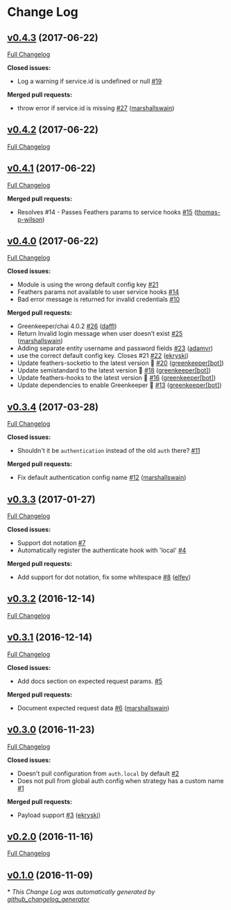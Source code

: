 # Change Log

## [v0.4.3](https://github.com/feathersjs/feathers-authentication-local/tree/v0.4.3) (2017-06-22)
[Full Changelog](https://github.com/feathersjs/feathers-authentication-local/compare/v0.4.2...v0.4.3)

**Closed issues:**

- Log a warning if service.id is undefined or null [\#19](https://github.com/feathersjs/feathers-authentication-local/issues/19)

**Merged pull requests:**

- throw error if service.id is missing [\#27](https://github.com/feathersjs/feathers-authentication-local/pull/27) ([marshallswain](https://github.com/marshallswain))

## [v0.4.2](https://github.com/feathersjs/feathers-authentication-local/tree/v0.4.2) (2017-06-22)
[Full Changelog](https://github.com/feathersjs/feathers-authentication-local/compare/v0.4.1...v0.4.2)

## [v0.4.1](https://github.com/feathersjs/feathers-authentication-local/tree/v0.4.1) (2017-06-22)
[Full Changelog](https://github.com/feathersjs/feathers-authentication-local/compare/v0.4.0...v0.4.1)

**Merged pull requests:**

- Resolves \#14 - Passes Feathers params to service hooks [\#15](https://github.com/feathersjs/feathers-authentication-local/pull/15) ([thomas-p-wilson](https://github.com/thomas-p-wilson))

## [v0.4.0](https://github.com/feathersjs/feathers-authentication-local/tree/v0.4.0) (2017-06-22)
[Full Changelog](https://github.com/feathersjs/feathers-authentication-local/compare/v0.3.4...v0.4.0)

**Closed issues:**

- Module is using the wrong default config key [\#21](https://github.com/feathersjs/feathers-authentication-local/issues/21)
- Feathers params not available to user service hooks [\#14](https://github.com/feathersjs/feathers-authentication-local/issues/14)
- Bad error message is returned for invalid credentials [\#10](https://github.com/feathersjs/feathers-authentication-local/issues/10)

**Merged pull requests:**

- Greenkeeper/chai 4.0.2 [\#26](https://github.com/feathersjs/feathers-authentication-local/pull/26) ([daffl](https://github.com/daffl))
- Return Invalid login message when user doesn’t exist [\#25](https://github.com/feathersjs/feathers-authentication-local/pull/25) ([marshallswain](https://github.com/marshallswain))
- Adding separate entity username and password fields [\#23](https://github.com/feathersjs/feathers-authentication-local/pull/23) ([adamvr](https://github.com/adamvr))
- use the correct default config key. Closes \#21 [\#22](https://github.com/feathersjs/feathers-authentication-local/pull/22) ([ekryski](https://github.com/ekryski))
- Update feathers-socketio to the latest version 🚀 [\#20](https://github.com/feathersjs/feathers-authentication-local/pull/20) ([greenkeeper[bot]](https://github.com/apps/greenkeeper))
- Update semistandard to the latest version 🚀 [\#18](https://github.com/feathersjs/feathers-authentication-local/pull/18) ([greenkeeper[bot]](https://github.com/apps/greenkeeper))
- Update feathers-hooks to the latest version 🚀 [\#16](https://github.com/feathersjs/feathers-authentication-local/pull/16) ([greenkeeper[bot]](https://github.com/apps/greenkeeper))
- Update dependencies to enable Greenkeeper 🌴 [\#13](https://github.com/feathersjs/feathers-authentication-local/pull/13) ([greenkeeper[bot]](https://github.com/apps/greenkeeper))

## [v0.3.4](https://github.com/feathersjs/feathers-authentication-local/tree/v0.3.4) (2017-03-28)
[Full Changelog](https://github.com/feathersjs/feathers-authentication-local/compare/v0.3.3...v0.3.4)

**Closed issues:**

- Shouldn't it be `authentication` instead of the old `auth` there? [\#11](https://github.com/feathersjs/feathers-authentication-local/issues/11)

**Merged pull requests:**

- Fix default authentication config name [\#12](https://github.com/feathersjs/feathers-authentication-local/pull/12) ([marshallswain](https://github.com/marshallswain))

## [v0.3.3](https://github.com/feathersjs/feathers-authentication-local/tree/v0.3.3) (2017-01-27)
[Full Changelog](https://github.com/feathersjs/feathers-authentication-local/compare/v0.3.2...v0.3.3)

**Closed issues:**

- Support dot notation [\#7](https://github.com/feathersjs/feathers-authentication-local/issues/7)
- Automatically register the authenticate hook with 'local' [\#4](https://github.com/feathersjs/feathers-authentication-local/issues/4)

**Merged pull requests:**

- Add support for dot notation, fix some whitespace [\#8](https://github.com/feathersjs/feathers-authentication-local/pull/8) ([elfey](https://github.com/elfey))

## [v0.3.2](https://github.com/feathersjs/feathers-authentication-local/tree/v0.3.2) (2016-12-14)
[Full Changelog](https://github.com/feathersjs/feathers-authentication-local/compare/v0.3.1...v0.3.2)

## [v0.3.1](https://github.com/feathersjs/feathers-authentication-local/tree/v0.3.1) (2016-12-14)
[Full Changelog](https://github.com/feathersjs/feathers-authentication-local/compare/v0.3.0...v0.3.1)

**Closed issues:**

- Add docs section on expected request params. [\#5](https://github.com/feathersjs/feathers-authentication-local/issues/5)

**Merged pull requests:**

- Document expected request data [\#6](https://github.com/feathersjs/feathers-authentication-local/pull/6) ([marshallswain](https://github.com/marshallswain))

## [v0.3.0](https://github.com/feathersjs/feathers-authentication-local/tree/v0.3.0) (2016-11-23)
[Full Changelog](https://github.com/feathersjs/feathers-authentication-local/compare/v0.2.0...v0.3.0)

**Closed issues:**

- Doesn't pull configuration from `auth.local` by default [\#2](https://github.com/feathersjs/feathers-authentication-local/issues/2)
- Does not pull from global auth config when strategy has a custom name [\#1](https://github.com/feathersjs/feathers-authentication-local/issues/1)

**Merged pull requests:**

- Payload support [\#3](https://github.com/feathersjs/feathers-authentication-local/pull/3) ([ekryski](https://github.com/ekryski))

## [v0.2.0](https://github.com/feathersjs/feathers-authentication-local/tree/v0.2.0) (2016-11-16)
[Full Changelog](https://github.com/feathersjs/feathers-authentication-local/compare/v0.1.0...v0.2.0)

## [v0.1.0](https://github.com/feathersjs/feathers-authentication-local/tree/v0.1.0) (2016-11-09)


\* *This Change Log was automatically generated by [github_changelog_generator](https://github.com/skywinder/Github-Changelog-Generator)*